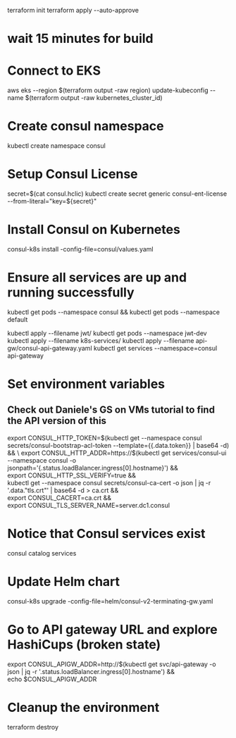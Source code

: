 terraform init
terraform apply --auto-approve
# wait 15 minutes for build

# Connect to EKS
aws eks --region $(terraform output -raw region) update-kubeconfig --name $(terraform output -raw kubernetes_cluster_id)

# Create consul namespace
kubectl create namespace consul

# Setup Consul License
secret=$(cat consul.hclic)
kubectl create secret generic consul-ent-license --from-literal="key=${secret}"

# Install Consul on Kubernetes
consul-k8s install -config-file=consul/values.yaml


# Ensure all services are up and running successfully
kubectl get pods --namespace consul && kubectl get pods --namespace default


kubectl apply --filename jwt/
kubectl get pods --namespace jwt-dev
kubectl apply --filename k8s-services/
kubectl apply --filename api-gw/consul-api-gateway.yaml
kubectl get services --namespace=consul api-gateway

# Set environment variables
## Check out Daniele's GS on VMs tutorial to find the API version of this
export CONSUL_HTTP_TOKEN=$(kubectl get --namespace consul secrets/consul-bootstrap-acl-token --template={{.data.token}} | base64 -d) && \
export CONSUL_HTTP_ADDR=https://$(kubectl get services/consul-ui --namespace consul -o jsonpath='{.status.loadBalancer.ingress[0].hostname}') && \
export CONSUL_HTTP_SSL_VERIFY=true && \
kubectl get --namespace consul secrets/consul-ca-cert -o json | jq -r '.data."tls.crt"' | base64 -d > ca.crt && \
export CONSUL_CACERT=ca.crt && \
export CONSUL_TLS_SERVER_NAME=server.dc1.consul

# Notice that Consul services exist
consul catalog services

# Update Helm chart
consul-k8s upgrade -config-file=helm/consul-v2-terminating-gw.yaml

# Go to API gateway URL and explore HashiCups (broken state)
export CONSUL_APIGW_ADDR=http://$(kubectl get svc/api-gateway -o json | jq -r '.status.loadBalancer.ingress[0].hostname') && \
echo $CONSUL_APIGW_ADDR



# Cleanup the environment
terraform destroy